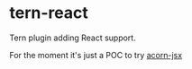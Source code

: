 # tern-react

Tern plugin adding React support.

For the moment it's just a POC to try [acorn-jsx](https://github.com/RReverser/acorn-jsx)
